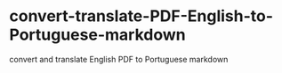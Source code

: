 # convert-translate-PDF-English-to- Portuguese-markdown
 convert and translate English PDF to Portuguese markdown
